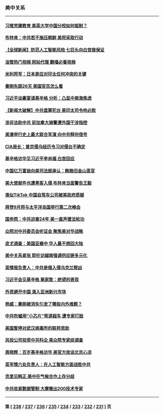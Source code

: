 ### 美中关系
---
#### [习推党建教育 美英大学中国分校如何抵制？](../../pages/nf1412576/n14039715.md?07230845) 
#### [布林肯：中共若不施压朝鲜 美将采取行动](../../pages/nf1412576/n14040025.md?07230845) 
#### [【全球新闻】防范人工智能风险 七巨头向白宫做保证](../../pages/nf1412576/n14039898.md?07230845) 
#### [油管热门视频 网站代理 翻墙必看视频](http://138.2.39.72:81/youtube.html?epic-marker?07230845)
#### [米利将军：日本是应对印太任何冲突的关键](../../pages/nf1412576/n14039877.md?07230845) 
#### [秦刚失踪26天 美国官员怎么看](../../pages/nf1412576/n14039694.md?07230845) 
#### [习近平设豪宴请基辛格 分析：凸显中南海焦虑](../../pages/nf1412576/n14039627.md?07230845) 
#### [【新闻大破解】中共盘算犯台 美印太司令呛必败](../../pages/nf1412576/n14039523.md?07230845) 
#### [涉非法助中共 前加拿大骑警遭外国干涉指控](../../pages/nf1412576/n14039562.md?07230845) 
#### [美澳举行史上最大联合军演 向中共释何信号](../../pages/nf1412576/n14039536.md?07230845) 
#### [CIA局长：普京侵乌经历令习对侵台不确定](../../pages/nf1412576/n14039518.md?07230845) 
#### [基辛格访华见习近平李尚福 白宫回应](../../pages/nf1412576/n14039478.md?07230845) 
#### [中国亿万富翁向美司法部承认：贿赂旧金山高官](../../pages/nf1412576/n14039179.md?07230845) 
#### [美大使邮件也遭黑客入侵 布林肯当面警告王毅](../../pages/nf1412576/n14039388.md?07230845) 
#### [类似TikTok 中国自驾车公司被美政府质疑](../../pages/nf1412576/n14038922.md?07230845) 
#### [拜登9月将与太平洋岛国举行第二次峰会](../../pages/nf1412576/n14038838.md?07230845) 
#### [国务院：中共迫害24年 美一直声援法轮功](../../pages/nf1412576/n14038806.md?07230845) 
#### [众院对中共委员会听证会 聚焦美对华战略](../../pages/nf1412576/n14038798.md?07230845) 
#### [皮尤调查：美国亚裔中 华人最不想回大陆](../../pages/nf1412576/n14038718.md?07230845) 
#### [美中关系紧张 耶伦访越南强调供应链多元化](../../pages/nf1412576/n14038708.md?07230845) 
#### [英情报负责人：中共是俄入侵乌克兰帮凶](../../pages/nf1412576/n14038665.md?07230845) 
#### [习近平会见基辛格 章家敦：绝望的表现](../../pages/nf1412576/n14038604.md?07230845) 
#### [外资避开中国 涌入亚洲新兴市场](../../pages/nf1412576/n14038421.md?07230845) 
#### [杨威：秦刚被消失引发了哪些内外难题？](../../pages/nf1412576/n14038128.md?07230845) 
#### [中共吹嘘用“小芯片”弯道超车 遭专家打脸](../../pages/nf1412576/n14038175.md?07230845) 
#### [美国暂停对武汉病毒所的联邦资助](../../pages/nf1412576/n14037988.md?07230845) 
#### [风投公司投资中共科企 美众院专家组调查](../../pages/nf1412576/n14037907.md?07230845) 
#### [周晓辉：百岁基辛格访华 美官方放话北京心凉](../../pages/nf1412576/n14037837.md?07230845) 
#### [英军情六处负责人：在人工智能方面战胜中共](../../pages/nf1412576/n14037838.md?07230845) 
#### [克里见韩正 美中在气候合作上存分歧](../../pages/nf1412576/n14037762.md?07230845) 
#### [中共收紧数据管制 大摩撤出200技术专家](../../pages/nf1412576/n14037498.md?07230845) 

---
#### 第 [ [238](./238.md?07230845) / [237](./237.md?07230845) / [236](./236.md?07230845) / [235](./235.md?07230845) / [234](./234.md?07230845) / [233](./233.md?07230845) / [232](./232.md?07230845) / [231](./231.md?07230845) ] 页
